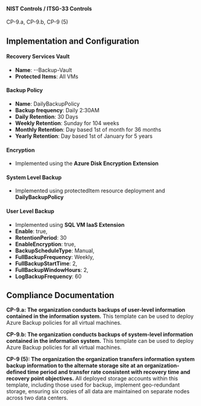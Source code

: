 #### NIST Controls / ITSG-33 Controls

CP-9.a, CP-9.b, CP-9 (5)

## Implementation and Configuration

#### Recovery Services Vault

- **Name**: <subscription>-<deployment>-Backup-Vault
- **Protected Items**: All VMs

#### Backup Policy

- **Name**: DailyBackupPolicy
- **Backup frequency**: Daily 2:30AM
- **Daily Retention**: 30 Days
- **Weekly Retention**: Sunday for 104 weeks
- **Monthly Retention**: Day based 1st of month for 36 months
- **Yearly Retention**: Day based 1st of January for 5 years

#### Encryption

- Implemented using the **Azure Disk Encryption Extension**

#### System Level Backup

- Implemented using protectedItem resource deployment and **DailyBackupPolicy**

#### User Level Backup

- Implemented using **SQL VM IaaS Extension**
- **Enable**: true,
- **RetentionPeriod**: 30
- **EnableEncryption**: true,
- **BackupScheduleType**: Manual,
- **FullBackupFrequency**: Weekly,
- **FullBackupStartTime**: 2,
- **FullBackupWindowHours**: 2,
- **LogBackupFrequency**: 60

## Compliance Documentation

**CP-9.a: The organization conducts backups of user-level information contained in the information system.**
This template can be used to deploy Azure Backup policies for all virtual machines.

**CP-9.b: The organization conducts backups of system-level information contained in the information system.**
This template can be used to deploy Azure Backup policies for all virtual machines.

**CP-9 (5): The organization the organization transfers information system backup information to the alternate storage site at an organization-defined time period and transfer rate consistent with recovery time and recovery point objectives.**
All deployed storage accounts within this template, including those used for backup, implement geo-redundant storage, ensuring six copies of all data are maintained on separate nodes across two data centers.